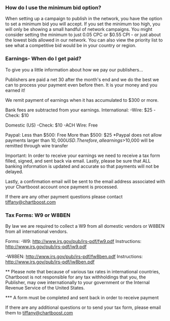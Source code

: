 <h3 id="minbid">How do I use the minimum bid option?</h3>

When setting up a campaign to publish in the network, you have the option to set a minimum bid you will accept. If you set the minimum too high, you will only be showing a small handful of network campaigns. You might consider setting the minimum to just 0.05 CPC or $0.55 CPI - or just about the lowest bids allowed in our network. You can also view the priority list to see what a competitive bid would be in your country or region.

<h3 id="paid">Earnings- When do I get paid?</h3>

To give you a little information about how we pay our publishers...

Publishers are paid a net 30 after the month's end and we do the best we can to process your payment even before then. It is your money and you earned it! 

We remit payment of earnings when it has accumulated to $300 or more.

Bank fees are subtracted from your earnings.
International:
-Wire: $25
-Check: $10

Domestic (US)
-Check: $10
-ACH Wire: Free

Paypal:
Less than $500: Free
More than $500: $25
*Paypal does not allow payments larger than $10,000 USD. Therefore, all earnings >$10,000 will be remitted through wire transfer

Important: In order to receive your earnings we need to receive a tax form filled, signed, and sent back via email. Lastly, please be sure that ALL banking information is updated and accurate so that payments will not be delayed.

Lastly, a confirmation email will be sent to the email address associated with your Chartboost account once payment is processed.

If there are any other payment questions please contact tiffany@chartboost.com

<h3 id="tax">Tax Forms: W9 or W8BEN</h3>

By law we are required to collect a W9 from all domestic vendors or W8BEN from all international vendors. 

Forms:
-W9: http://www.irs.gov/pub/irs-pdf/fw9.pdf
Instructions: http://www.irs.gov/pub/irs-pdf/iw9.pdf

-W8BEN: http://www.irs.gov/pub/irs-pdf/fw8ben.pdf
Instructions: http://www.irs.gov/pub/irs-pdf/iw8ben.pdf

** Please note that because of various tax rates in international countries, Chartboost is not responsible for any tax withholdings that you, the Publisher, may owe internationally to your government or the Internal Revenue Service of the United States.

*** A form must be completed and sent back in order to receive payment

If there are any additional questions or to send your tax form, please email them to tiffany@chartboost.com